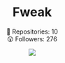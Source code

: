 <h1 align="center"> Fweak </h1>
<p align="center">
  📝  Repositories: 10<br>
  😲  Followers: 276<br>
</p>

<p align="center">
 <img src="https://spotify-github-profile.vercel.app/api/view?uid=sbnh29wynv64zny3f7a6t7feo&cover_image=true&theme=novatorem&bar_color=000000&bar_color_cover=false"/>
</p>